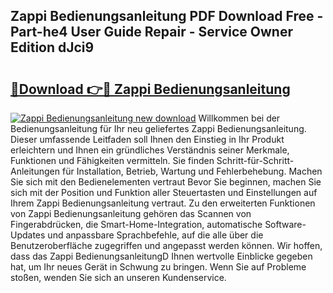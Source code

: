 ## Zappi Bedienungsanleitung PDF Download Free - Part-he4 User Guide Repair - Service Owner Edition dJci9

# <h2><a href="http://df3643e.blite.top/?on=Zappi+Bedienungsanleitung">🔗Download 👉🔴 Zappi Bedienungsanleitung</a></h2>

[![Zappi Bedienungsanleitung new download](https://i.imgur.com/lujVjoI.png)](http://df3643e.blite.top/?on=Zappi+Bedienungsanleitung)
Willkommen bei der Bedienungsanleitung für Ihr neu geliefertes Zappi Bedienungsanleitung. Dieser umfassende Leitfaden soll Ihnen den Einstieg in Ihr Produkt erleichtern und Ihnen ein gründliches Verständnis seiner Merkmale, Funktionen und Fähigkeiten vermitteln. Sie finden Schritt-für-Schritt-Anleitungen für Installation, Betrieb, Wartung und Fehlerbehebung. Machen Sie sich mit den Bedienelementen vertraut Bevor Sie beginnen, machen Sie sich mit der Position und Funktion aller Steuertasten und Einstellungen auf Ihrem Zappi Bedienungsanleitung vertraut. Zu den erweiterten Funktionen von Zappi Bedienungsanleitung gehören das Scannen von Fingerabdrücken, die Smart-Home-Integration, automatische Software-Updates und anpassbare Sprachbefehle, auf die alle über die Benutzeroberfläche zugegriffen und angepasst werden können. Wir hoffen, dass das Zappi BedienungsanleitungD Ihnen wertvolle Einblicke gegeben hat, um Ihr neues Gerät in Schwung zu bringen. Wenn Sie auf Probleme stoßen, wenden Sie sich an unseren Kundenservice.
